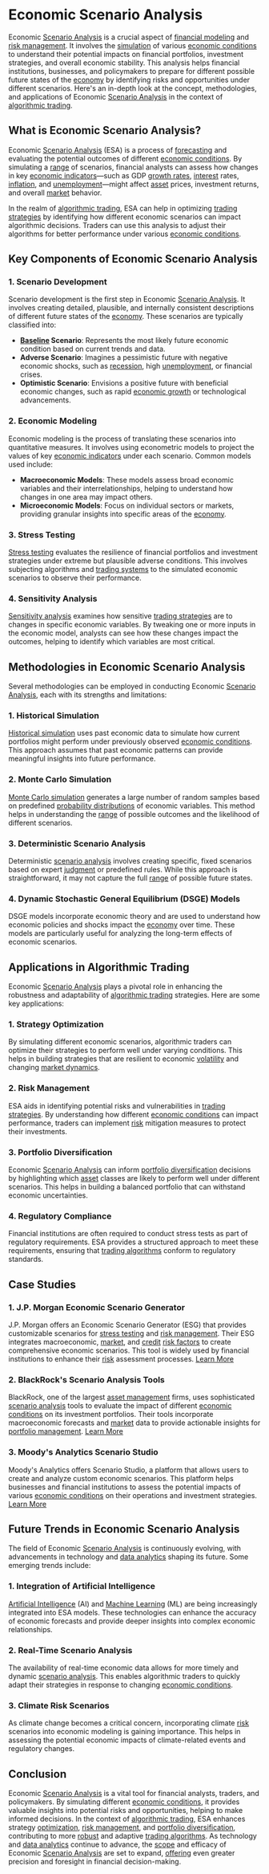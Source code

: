 # Economic Scenario Analysis

Economic [Scenario Analysis](../s/scenario_analysis.md) is a crucial aspect of [financial modeling](../f/financial_modeling.md) and [risk management](../r/risk_management.md). It involves the [simulation](../s/simulation_in_trading.md) of various [economic conditions](../e/economic_conditions.md) to understand their potential impacts on financial portfolios, investment strategies, and overall economic stability. This analysis helps financial institutions, businesses, and policymakers to prepare for different possible future states of the [economy](../e/economy.md) by identifying risks and opportunities under different scenarios. Here's an in-depth look at the concept, methodologies, and applications of Economic [Scenario Analysis](../s/scenario_analysis.md) in the context of [algorithmic trading](../a/algorithmic_trading.md).

## What is Economic Scenario Analysis?

Economic [Scenario Analysis](../s/scenario_analysis.md) (ESA) is a process of [forecasting](../f/forecasting.md) and evaluating the potential outcomes of different [economic conditions](../e/economic_conditions.md). By simulating a [range](../r/range.md) of scenarios, financial analysts can assess how changes in key [economic indicators](../e/economic_indicators.md)—such as GDP [growth rates](../g/growth_rates_in_trading.md), [interest](../i/interest.md) rates, [inflation](../i/inflation.md), and [unemployment](../u/unemployment.md)—might affect [asset](../a/asset.md) prices, investment returns, and overall [market](../m/market.md) behavior.

In the realm of [algorithmic trading](../a/algorithmic_trading.md), ESA can help in optimizing [trading strategies](../t/trading_strategies.md) by identifying how different economic scenarios can impact algorithmic decisions. Traders can use this analysis to adjust their algorithms for better performance under various [economic conditions](../e/economic_conditions.md).

## Key Components of Economic Scenario Analysis

### 1. Scenario Development

Scenario development is the first step in Economic [Scenario Analysis](../s/scenario_analysis.md). It involves creating detailed, plausible, and internally consistent descriptions of different future states of the [economy](../e/economy.md). These scenarios are typically classified into:

- **[Baseline](../b/baseline.md) Scenario**: Represents the most likely future economic condition based on current trends and data.
- **Adverse Scenario**: Imagines a pessimistic future with negative economic shocks, such as [recession](../r/recession.md), high [unemployment](../u/unemployment.md), or financial crises.
- **Optimistic Scenario**: Envisions a positive future with beneficial economic changes, such as rapid [economic growth](../e/economic_growth.md) or technological advancements.

### 2. Economic Modeling

Economic modeling is the process of translating these scenarios into quantitative measures. It involves using econometric models to project the values of key [economic indicators](../e/economic_indicators.md) under each scenario. Common models used include:

- **Macroeconomic Models**: These models assess broad economic variables and their interrelationships, helping to understand how changes in one area may impact others.
- **Microeconomic Models**: Focus on individual sectors or markets, providing granular insights into specific areas of the [economy](../e/economy.md).

### 3. Stress Testing

[Stress testing](../s/stress_testing_in_trading.md) evaluates the resilience of financial portfolios and investment strategies under extreme but plausible adverse conditions. This involves subjecting algorithms and [trading systems](../t/trading_systems.md) to the simulated economic scenarios to observe their performance.

### 4. Sensitivity Analysis

[Sensitivity analysis](../s/sensitivity_analysis.md) examines how sensitive [trading strategies](../t/trading_strategies.md) are to changes in specific economic variables. By tweaking one or more inputs in the economic model, analysts can see how these changes impact the outcomes, helping to identify which variables are most critical.

## Methodologies in Economic Scenario Analysis

Several methodologies can be employed in conducting Economic [Scenario Analysis](../s/scenario_analysis.md), each with its strengths and limitations:

### 1. Historical Simulation

[Historical simulation](../h/historical_simulation.md) uses past economic data to simulate how current portfolios might perform under previously observed [economic conditions](../e/economic_conditions.md). This approach assumes that past economic patterns can provide meaningful insights into future performance.

### 2. Monte Carlo Simulation

[Monte Carlo simulation](../m/monte_carlo_simulation.md) generates a large number of random samples based on predefined [probability distributions](../p/probability_distributions_in_trading.md) of economic variables. This method helps in understanding the [range](../r/range.md) of possible outcomes and the likelihood of different scenarios.

### 3. Deterministic Scenario Analysis

Deterministic [scenario analysis](../s/scenario_analysis.md) involves creating specific, fixed scenarios based on expert [judgment](../j/judgment.md) or predefined rules. While this approach is straightforward, it may not capture the full [range](../r/range.md) of possible future states.

### 4. Dynamic Stochastic General Equilibrium (DSGE) Models

DSGE models incorporate economic theory and are used to understand how economic policies and shocks impact the [economy](../e/economy.md) over time. These models are particularly useful for analyzing the long-term effects of economic scenarios.

## Applications in Algorithmic Trading

Economic [Scenario Analysis](../s/scenario_analysis.md) plays a pivotal role in enhancing the robustness and adaptability of [algorithmic trading](../a/algorithmic_trading.md) strategies. Here are some key applications:

### 1. Strategy Optimization

By simulating different economic scenarios, algorithmic traders can optimize their strategies to perform well under varying conditions. This helps in building strategies that are resilient to economic [volatility](../v/volatility.md) and changing [market dynamics](../m/market_dynamics.md).

### 2. Risk Management

ESA aids in identifying potential risks and vulnerabilities in [trading strategies](../t/trading_strategies.md). By understanding how different [economic conditions](../e/economic_conditions.md) can impact performance, traders can implement [risk](../r/risk.md) mitigation measures to protect their investments.

### 3. Portfolio Diversification

Economic [Scenario Analysis](../s/scenario_analysis.md) can inform [portfolio diversification](../p/portfolio_diversification.md) decisions by highlighting which [asset](../a/asset.md) classes are likely to perform well under different scenarios. This helps in building a balanced portfolio that can withstand economic uncertainties.

### 4. Regulatory Compliance

Financial institutions are often required to conduct stress tests as part of regulatory requirements. ESA provides a structured approach to meet these requirements, ensuring that [trading algorithms](../t/trading_algorithms.md) conform to regulatory standards.

## Case Studies

### 1. J.P. Morgan Economic Scenario Generator

J.P. Morgan offers an Economic Scenario Generator (ESG) that provides customizable scenarios for [stress testing](../s/stress_testing_in_trading.md) and [risk management](../r/risk_management.md). Their ESG integrates macroeconomic, [market](../m/market.md), and [credit](../c/credit.md) [risk factors](../r/risk_factors_in_trading.md) to create comprehensive economic scenarios. This tool is widely used by financial institutions to enhance their [risk](../r/risk.md) assessment processes. [Learn More](https://www.jpmorgan.com/)

### 2. BlackRock's Scenario Analysis Tools

BlackRock, one of the largest [asset management](../a/asset_management.md) firms, uses sophisticated [scenario analysis](../s/scenario_analysis.md) tools to evaluate the impact of different [economic conditions](../e/economic_conditions.md) on its investment portfolios. Their tools incorporate macroeconomic forecasts and [market](../m/market.md) data to provide actionable insights for [portfolio management](../p/portfolio_management.md). [Learn More](https://www.blackrock.com/)

### 3. Moody's Analytics Scenario Studio

Moody's Analytics offers Scenario Studio, a platform that allows users to create and analyze custom economic scenarios. This platform helps businesses and financial institutions to assess the potential impacts of various [economic conditions](../e/economic_conditions.md) on their operations and investment strategies. [Learn More](https://www.moodysanalytics.com/)

## Future Trends in Economic Scenario Analysis

The field of Economic [Scenario Analysis](../s/scenario_analysis.md) is continuously evolving, with advancements in technology and [data analytics](../d/data_analytics.md) shaping its future. Some emerging trends include:

### 1. Integration of Artificial Intelligence

[Artificial Intelligence](../a/artificial_intelligence_in_trading.md) (AI) and [Machine Learning](../m/machine_learning.md) (ML) are being increasingly integrated into ESA models. These technologies can enhance the accuracy of economic forecasts and provide deeper insights into complex economic relationships.

### 2. Real-Time Scenario Analysis

The availability of real-time economic data allows for more timely and dynamic [scenario analysis](../s/scenario_analysis.md). This enables algorithmic traders to quickly adapt their strategies in response to changing [economic conditions](../e/economic_conditions.md).

### 3. Climate Risk Scenarios

As climate change becomes a critical concern, incorporating climate [risk](../r/risk.md) scenarios into economic modeling is gaining importance. This helps in assessing the potential economic impacts of climate-related events and regulatory changes.

## Conclusion

Economic [Scenario Analysis](../s/scenario_analysis.md) is a vital tool for financial analysts, traders, and policymakers. By simulating different [economic conditions](../e/economic_conditions.md), it provides valuable insights into potential risks and opportunities, helping to make informed decisions. In the context of [algorithmic trading](../a/algorithmic_trading.md), ESA enhances strategy [optimization](../o/optimization.md), [risk management](../r/risk_management.md), and [portfolio diversification](../p/portfolio_diversification.md), contributing to more [robust](../r/robust.md) and adaptive [trading algorithms](../t/trading_algorithms.md). As technology and [data analytics](../d/data_analytics.md) continue to advance, the [scope](../s/scope.md) and efficacy of Economic [Scenario Analysis](../s/scenario_analysis.md) are set to expand, [offering](../o/offering.md) even greater precision and foresight in financial decision-making.